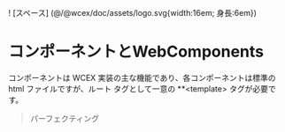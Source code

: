 <!--DESC: {icon:{name:"explore"},id:7} -->

! [スペース] (@/@wcex/doc/assets/logo.svg{width:16em; 身長:6em})

# コンポーネントとWebComponents

コンポーネントは WCEX 実装の主な機能であり、各コンポーネントは標準の html ファイルですが、ルート タグとして一意の **\<template\> タグが必要です。

> パーフェクティング
